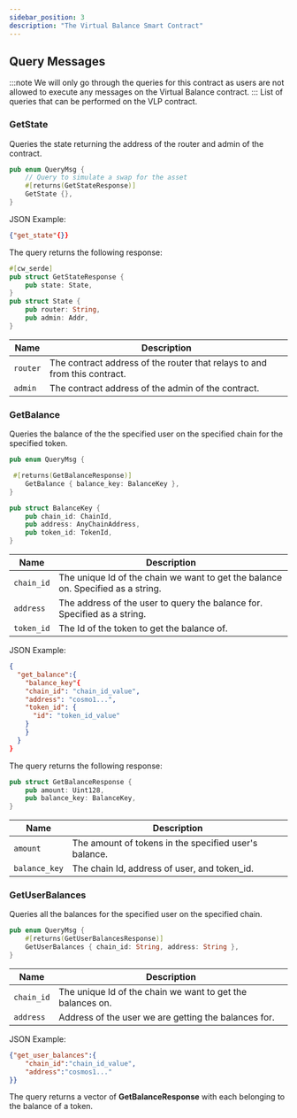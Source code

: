 ```yaml
---
sidebar_position: 3
description: "The Virtual Balance Smart Contract"
---
```


## Query Messages 
:::note
We will only go through the queries for this contract as users are not allowed to execute any messages on the Virtual Balance contract.
:::
List of queries that can be performed on the VLP contract.

### GetState
Queries the state returning the address of the router and admin of the contract.

```rust 
pub enum QueryMsg {
    // Query to simulate a swap for the asset
    #[returns(GetStateResponse)]
    GetState {},
}
```

JSON Example:
```JSON 
{"get_state"{}}
```

The query returns the following response:

```rust
#[cw_serde]
pub struct GetStateResponse {
    pub state: State,
}
pub struct State {
    pub router: String,
    pub admin: Addr,
}
```

| Name          | Description                       |
|---------------|-----------------------------------|
| `router`       | The contract address of the router that relays to and from this contract.|
| `admin`       | The contract address of the admin of the contract.|

### GetBalance 
Queries the balance of the the specified user on the specified chain for the specified token.
```rust
pub enum QueryMsg {

 #[returns(GetBalanceResponse)]
    GetBalance { balance_key: BalanceKey },
}

pub struct BalanceKey {
    pub chain_id: ChainId,
    pub address: AnyChainAddress,
    pub token_id: TokenId,
}

```
| Name          | Description                       |
|---------------|-----------------------------------|
| `chain_id`       | The unique Id of the chain we want to get the balance on. Specified as a string.|
| `address`       | The address of the user to query the balance for. Specified as a string.|
| `token_id`       | The Id of the token to get the balance of.|

JSON Example:
```JSON
{
  "get_balance":{
    "balance_key"{
    "chain_id": "chain_id_value",
    "address": "cosmo1...",
    "token_id": {
      "id": "token_id_value"
    }
    }
  }
}
```

The query returns the following response:

```rust 
pub struct GetBalanceResponse {
    pub amount: Uint128,
    pub balance_key: BalanceKey,
}
```
| Name          | Description                       |
|---------------|-----------------------------------|
| `amount`       | The amount of tokens in the specified user's balance. |
| `balance_key`       | The chain Id, address of user, and token_id.|

### GetUserBalances

Queries all the balances for the specified user on the specified chain.
```rust
pub enum QueryMsg {
    #[returns(GetUserBalancesResponse)]
    GetUserBalances { chain_id: String, address: String },
}
```
| Name          | Description                       |
|---------------|-----------------------------------|
| `chain_id`       | The unique Id of the chain we want to get the balances on.|
| `address`       | Address of the user we are getting the balances for.|

JSON Example:

```JSON
{"get_user_balances":{
    "chain_id":"chain_id_value",
    "address":"cosmos1..."
}}
```
The query returns a vector of **GetBalanceResponse** with each belonging to the balance of a token.